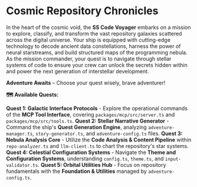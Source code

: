 # Cosmic Repository Chronicles

In the heart of the cosmic void, the **SS Code Voyager** embarks on a mission to explore, classify, and transform the vast repository galaxies scattered across the digital universe. Your ship is equipped with cutting-edge technology to decode ancient data constellations, harness the power of neural starstreams, and build structured maps of the programming nebula. As the mission commander, your quest is to navigate through stellar systems of code to ensure your crew can unlock the secrets hidden within and power the next generation of interstellar development.

**Adventure Awaits** – Choose your quest wisely, brave adventurer!

**🗺️ Available Quests:**

**Quest 1: Galactic Interface Protocols** - Explore the operational commands of the **MCP Tool Interface**, covering `packages/mcp/src/server.ts` and `packages/mcp/src/tools.ts`.
**Quest 2: Stellar Narrative Generator** - Command the ship's **Quest Generation Engine**, analyzing `adventure-manager.ts`, `story-generator.ts`, and `adventure-config.ts` files.
**Quest 3: Nebula Analysis Core** - Utilize the **Code Analysis & Content Pipeline** within `repo-analyzer.ts` and `llm-client.ts` to chart the repository's star systems.
**Quest 4: Celestial Configuration Systems** - Navigate the **Theme and Configuration Systems**, understanding `config.ts`, `theme.ts`, and `input-validator.ts`.
**Quest 5: Orbital Utilities Hub** - Focus on repository fundamentals with the **Foundation & Utilities** managed by `adventure-config.ts`.
